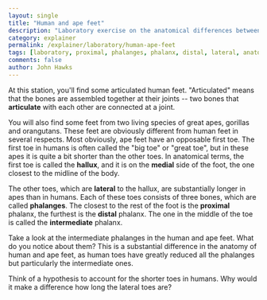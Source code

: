 ```yaml
---
layout: single 
title: "Human and ape feet" 
description: "Laboratory exercise on the anatomical differences between human and ape toes" 
category: explainer
permalink: /explainer/laboratory/human-ape-feet
tags: [laboratory, proximal, phalanges, phalanx, distal, lateral, anatomy, feet, Anthropology 105, medial, explainer] 
comments: false 
author: John Hawks 
---
```


At this station, you'll find some articulated human feet. "Articulated" means that the bones are assembled together at their joints -- two bones that <strong>articulate</strong> with each other are connected at a joint. 

You will also find some feet from two living species of great apes, gorillas and orangutans. These feet are obviously different from human feet in several respects. Most obviously, ape feet have an opposable first toe. The first toe in humans is often called the "big toe" or "great toe", but in these apes it is quite a bit shorter than the other toes. In anatomical terms, the first toe is called the <strong>hallux</strong>, and it is on the <strong>medial</strong> side of the foot, the one closest to the midline of the body. 

The other toes, which are <strong>lateral</strong> to the hallux, are substantially longer in apes than in humans. Each of these toes consists of three bones, which are called <strong>phalanges</strong>. The closest to the rest of the foot is the <strong>proximal</strong> phalanx, the furthest is the <strong>distal</strong> phalanx. The one in the middle of the toe is called the <strong>intermediate</strong> phalanx. 

Take a look at the intermediate phalanges in the human and ape feet. What do you notice about them? This is a substantial difference in the anatomy of human and ape feet, as human toes have greatly reduced all the phalanges but particularly the intermediate ones. 

Think of a hypothesis to account for the shorter toes in humans. Why would it make a difference how long the lateral toes are? 

